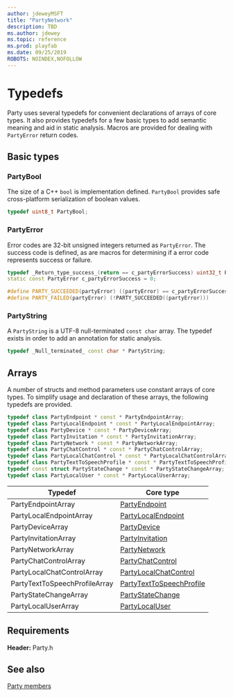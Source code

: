 ```yaml
---
author: jdeweyMSFT
title: "PartyNetwork"
description: TBD
ms.author: jdewey
ms.topic: reference
ms.prod: playfab
ms.date: 09/25/2019
ROBOTS: NOINDEX,NOFOLLOW
---
```


# Typedefs

Party uses several typedefs for convenient declarations of arrays of core types. It also provides typedefs for a few basic types to add semantic meaning and aid in static analysis. Macros are  provided for dealing with `PartyError` return codes.

## Basic types

### PartyBool
The size of a C++ `bool` is implementation defined. `PartyBool` provides safe cross-platform serialization of boolean values.
```cpp
typedef uint8_t PartyBool;
```

### PartyError
Error codes are 32-bit unsigned integers returned as `PartyError`. The success code is defined, as are macros for determining if a error code represents success or failure.
```cpp
typedef _Return_type_success_(return == c_partyErrorSuccess) uint32_t PartyError;
static const PartyError c_partyErrorSuccess = 0;

#define PARTY_SUCCEEDED(partyError) ((partyError) == c_partyErrorSuccess)
#define PARTY_FAILED(partyError) (!PARTY_SUCCEEDED((partyError)))
```

### PartyString

A `PartyString` is a UTF-8 null-terminated `const char` array. The typedef exists in order to add an annotation for static analysis.

```cpp
typedef _Null_terminated_ const char * PartyString;
```

## Arrays

A number of structs and method parameters use constant arrays of core types. To simplify usage and declaration of these arrays, the following typedefs are provided.

```cpp
typedef class PartyEndpoint * const * PartyEndpointArray;
typedef class PartyLocalEndpoint * const * PartyLocalEndpointArray;
typedef class PartyDevice * const * PartyDeviceArray;
typedef class PartyInvitation * const * PartyInvitationArray;
typedef class PartyNetwork * const * PartyNetworkArray;
typedef class PartyChatControl * const * PartyChatControlArray;
typedef class PartyLocalChatControl * const * PartyLocalChatControlArray;
typedef class PartyTextToSpeechProfile * const * PartyTextToSpeechProfileArray;
typedef const struct PartyStateChange * const * PartyStateChangeArray;
typedef class PartyLocalUser * const * PartyLocalUserArray;
```

| Typedef | Core type |
| --- | --- |
| PartyEndpointArray | [PartyEndpoint](classes/PartyEndpoint/partyendpoint.md) |
| PartyLocalEndpointArray | [PartyLocalEndpoint](classes/PartyLocalEndpoint/partylocalendpoint.md) |
| PartyDeviceArray | [PartyDevice](classes/PartyDevice/partydevice.md) |
| PartyInvitationArray | [PartyInvitation](classes/PartyInvitation/partyinvitation.md) |
| PartyNetworkArray | [PartyNetwork](classes/PartyNetwork/partynetwork.md) |
| PartyChatControlArray | [PartyChatControl](classes/PartyChatControl/partychatcontrol.md) |
| PartyLocalChatControlArray | [PartyLocalChatControl](classes/PartyLocalChatControl/partylocalchatcontrol.md) |
| PartyTextToSpeechProfileArray | [PartyTextToSpeechProfile](classes/PartyTextToSpeechProfile/partytexttospeechprofile.md) |
| PartyStateChangeArray | [PartyStateChange](structs/partystatechange.md) |
| PartyLocalUserArray | [PartyLocalUser](classes/PartyLocalUser/partylocaluser.md) |

## Requirements  
  
**Header:** Party.h
  
## See also  
[Party members](party_members.md)  
  
  